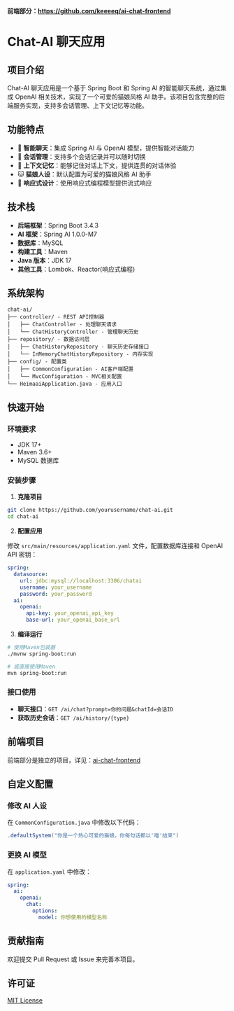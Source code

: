 **前端部分：https://github.com/keeeeq/ai-chat-frontend**


# Chat-AI 聊天应用

## 项目介绍

Chat-AI 聊天应用是一个基于 Spring Boot 和 Spring AI 的智能聊天系统，通过集成 OpenAI 相关技术，实现了一个可爱的猫娘风格 AI 助手。该项目包含完整的后端服务实现，支持多会话管理、上下文记忆等功能。

## 功能特点

- 🤖 **智能聊天**：集成 Spring AI 与 OpenAI 模型，提供智能对话能力
- 💬 **会话管理**：支持多个会话记录并可以随时切换
- 🧠 **上下文记忆**：能够记住对话上下文，提供连贯的对话体验
- 🐱 **猫娘人设**：默认配置为可爱的猫娘风格 AI 助手
- 🔄 **响应式设计**：使用响应式编程模型提供流式响应

## 技术栈

- **后端框架**：Spring Boot 3.4.3
- **AI 框架**：Spring AI 1.0.0-M7
- **数据库**：MySQL
- **构建工具**：Maven
- **Java 版本**：JDK 17
- **其他工具**：Lombok、Reactor(响应式编程)

## 系统架构

```
chat-ai/
├── controller/ - REST API控制器
│   ├── ChatController - 处理聊天请求
│   └── ChatHistoryController - 管理聊天历史
├── repository/ - 数据访问层
│   ├── ChatHistoryRepository - 聊天历史存储接口
│   └── InMemoryChatHistoryRepository - 内存实现
├── config/ - 配置类
│   ├── CommonConfiguration - AI客户端配置
│   └── MvcConfiguration - MVC相关配置
└── HeimaaiApplication.java - 应用入口
```

## 快速开始

### 环境要求

- JDK 17+
- Maven 3.6+
- MySQL 数据库

### 安装步骤

1. **克隆项目**

```bash
git clone https://github.com/yourusername/chat-ai.git
cd chat-ai
```

2. **配置应用**

修改 `src/main/resources/application.yaml` 文件，配置数据库连接和 OpenAI API 密钥：

```yaml
spring:
  datasource:
    url: jdbc:mysql://localhost:3306/chatai
    username: your_username
    password: your_password
  ai:
    openai:
      api-key: your_openai_api_key
      base-url: your_openai_base_url
```

3. **编译运行**

```bash
# 使用Maven包装器
./mvnw spring-boot:run

# 或直接使用Maven
mvn spring-boot:run
```

### 接口使用

- **聊天接口**：`GET /ai/chat?prompt=你的问题&chatId=会话ID`
- **获取历史会话**：`GET /ai/history/{type}`

## 前端项目

前端部分是独立的项目，详见：[ai-chat-frontend](https://github.com/keeeeq/ai-chat-frontend)

## 自定义配置

### 修改 AI 人设

在 `CommonConfiguration.java` 中修改以下代码：

```java
.defaultSystem("你是一个热心可爱的猫娘，你每句话都以'喵'结束")
```

### 更换 AI 模型

在 `application.yaml` 中修改：

```yaml
spring:
  ai:
    openai:
      chat:
        options:
          model: 你想使用的模型名称
```

## 贡献指南

欢迎提交 Pull Request 或 Issue 来完善本项目。

## 许可证

[MIT License](LICENSE)
